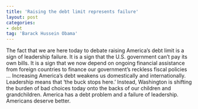```yaml
---
title: 'Raising the debt limit represents failure'
layout: post
categories:
- debt
tag: 'Barack Hussein Obama'
---
```


The fact that we are here today to debate raising America’s debt limit is a sign of leadership failure. It is a sign that the U.S. government can’t pay its own bills. It is a sign that we now depend on ongoing financial assistance from foreign countries to finance our government’s reckless fiscal policies ... Increasing America’s debt weakens us domestically and internationally. Leadership means that ‘the buck stops here.’ Instead, Washington is shifting the burden of bad choices today onto the backs of our children and grandchildren. America has a debt problem and a failure of leadership. Americans deserve better.